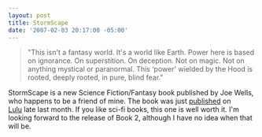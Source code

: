 ```yaml
---
layout: post
title: StormScape
date: '2007-02-03 20:17:00 -05:00'
---
```


> "This isn't a fantasy world. It's a world like Earth. Power here is based on ignorance. On superstition. On deception. Not on magic. Not on anything mystical or paranormal. This ‘power' wielded by the Hood is rooted, deeply rooted, in pure, blind fear."

StormScape is a new Science Fiction/Fantasy book published by Joe Wells, who happens to be a friend of mine. The book was just [published](http://www.lulu.com/content/646547) on [Lulu](http://www.lulu.com/) late last month. If you like sci-fi books, this one is well worth it. I'm looking forward to the release of Book 2, although I have no idea when that will be.
